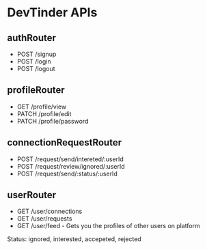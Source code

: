 # DevTinder APIs
 
 ## authRouter
 - POST /signup
 - POST /login
 - POST /logout
 
 ## profileRouter
 - GET /profile/view
 - PATCH /profile/edit
 - PATCH /profile/password
 
 ## connectionRequestRouter
- POST /request/send/intereted/:userId
 - POST /request/review/ignored/:userId
 - POST /request/send/:status/:userId 
 
 ## userRouter
 - GET /user/connections
 - GET /user/requests
 - GET /user/feed - Gets you the profiles of other users on platform
 
 
 Status: ignored, interested, accepeted, rejected